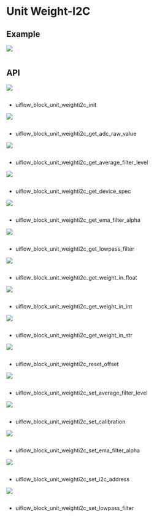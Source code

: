 # Unit Weight-I2C


## Example

<img class="blockly_svg" src="example.svg">

```python

```

## API

<img class="blockly_svg" src="https://m5stack.oss-cn-shenzhen.aliyuncs.com/resource/docs/static/assets/img/uiflow/blockly/unit/weight_i2c/uiflow_block_unit_weighti2c_init.svg">

```python

```

- uiflow_block_unit_weighti2c_init

<img class="blockly_svg" src="https://m5stack.oss-cn-shenzhen.aliyuncs.com/resource/docs/static/assets/img/uiflow/blockly/unit/weight_i2c/uiflow_block_unit_weighti2c_get_adc_raw_value.svg">

```python

```

- uiflow_block_unit_weighti2c_get_adc_raw_value

<img class="blockly_svg" src="https://m5stack.oss-cn-shenzhen.aliyuncs.com/resource/docs/static/assets/img/uiflow/blockly/unit/weight_i2c/uiflow_block_unit_weighti2c_get_average_filter_level.svg">

```python

```

- uiflow_block_unit_weighti2c_get_average_filter_level

<img class="blockly_svg" src="https://m5stack.oss-cn-shenzhen.aliyuncs.com/resource/docs/static/assets/img/uiflow/blockly/unit/weight_i2c/uiflow_block_unit_weighti2c_get_device_spec.svg">

```python

```

- uiflow_block_unit_weighti2c_get_device_spec

<img class="blockly_svg" src="https://m5stack.oss-cn-shenzhen.aliyuncs.com/resource/docs/static/assets/img/uiflow/blockly/unit/weight_i2c/uiflow_block_unit_weighti2c_get_ema_filter_alpha.svg">

```python

```

- uiflow_block_unit_weighti2c_get_ema_filter_alpha

<img class="blockly_svg" src="https://m5stack.oss-cn-shenzhen.aliyuncs.com/resource/docs/static/assets/img/uiflow/blockly/unit/weight_i2c/uiflow_block_unit_weighti2c_get_lowpass_filter.svg">

```python

```

- uiflow_block_unit_weighti2c_get_lowpass_filter

<img class="blockly_svg" src="https://m5stack.oss-cn-shenzhen.aliyuncs.com/resource/docs/static/assets/img/uiflow/blockly/unit/weight_i2c/uiflow_block_unit_weighti2c_get_weight_in_float.svg">

```python

```

- uiflow_block_unit_weighti2c_get_weight_in_float

<img class="blockly_svg" src="https://m5stack.oss-cn-shenzhen.aliyuncs.com/resource/docs/static/assets/img/uiflow/blockly/unit/weight_i2c/uiflow_block_unit_weighti2c_get_weight_in_int.svg">

```python

```

- uiflow_block_unit_weighti2c_get_weight_in_int

<img class="blockly_svg" src="https://m5stack.oss-cn-shenzhen.aliyuncs.com/resource/docs/static/assets/img/uiflow/blockly/unit/weight_i2c/uiflow_block_unit_weighti2c_get_weight_in_str.svg">

```python

```

- uiflow_block_unit_weighti2c_get_weight_in_str

<img class="blockly_svg" src="https://m5stack.oss-cn-shenzhen.aliyuncs.com/resource/docs/static/assets/img/uiflow/blockly/unit/weight_i2c/uiflow_block_unit_weighti2c_reset_offset.svg">

```python

```

- uiflow_block_unit_weighti2c_reset_offset

<img class="blockly_svg" src="https://m5stack.oss-cn-shenzhen.aliyuncs.com/resource/docs/static/assets/img/uiflow/blockly/unit/weight_i2c/uiflow_block_unit_weighti2c_set_average_filter_level.svg">

```python

```

- uiflow_block_unit_weighti2c_set_average_filter_level

<img class="blockly_svg" src="https://m5stack.oss-cn-shenzhen.aliyuncs.com/resource/docs/static/assets/img/uiflow/blockly/unit/weight_i2c/uiflow_block_unit_weighti2c_set_calibration.svg">

```python

```

- uiflow_block_unit_weighti2c_set_calibration

<img class="blockly_svg" src="https://m5stack.oss-cn-shenzhen.aliyuncs.com/resource/docs/static/assets/img/uiflow/blockly/unit/weight_i2c/uiflow_block_unit_weighti2c_set_ema_filter_alpha.svg">

```python

```

- uiflow_block_unit_weighti2c_set_ema_filter_alpha

<img class="blockly_svg" src="https://m5stack.oss-cn-shenzhen.aliyuncs.com/resource/docs/static/assets/img/uiflow/blockly/unit/weight_i2c/uiflow_block_unit_weighti2c_set_i2c_address.svg">

```python

```

- uiflow_block_unit_weighti2c_set_i2c_address

<img class="blockly_svg" src="https://m5stack.oss-cn-shenzhen.aliyuncs.com/resource/docs/static/assets/img/uiflow/blockly/unit/weight_i2c/uiflow_block_unit_weighti2c_set_lowpass_filter.svg">

```python

```

- uiflow_block_unit_weighti2c_set_lowpass_filter


